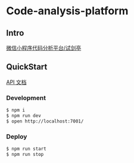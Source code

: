 # Code-analysis-platform

## Intro

[微信小程序代码分析平台/试剑亭](http://daima.icu)

## QuickStart

[API 文档](https://l81w.w.eolinker.com/#/home/api_studio/inside/api/list?groupID=-1&projectHashKey=PSpFDiH2f3c1f80117d47fc916e8ce8d799404697481ae5&spaceKey=l81w)

### Development

```bash
$ npm i
$ npm run dev
$ open http://localhost:7001/
```

### Deploy

```bash
$ npm run start
$ npm run stop
```

[egg]: https://eggjs.org